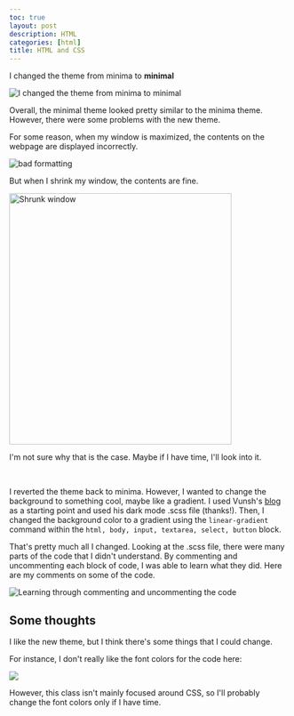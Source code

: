 ```yaml
---
toc: true
layout: post
description: HTML
categories: [html]
title: HTML and CSS
---
```


I changed the theme from minima to **minimal**

![]({{site.baseurl}}/images/minimal_theme.png "I changed the theme from minima to minimal")

Overall, the minimal theme looked pretty similar to the minima theme. However, there were some problems with the new theme. 

For some reason, when my window is maximized, the contents on the webpage are displayed incorrectly.

![]({{site.baseurl}}/images/wack.png "bad formatting")


But when I shrink my window, the contents are fine.

<img src="https://lwu1822.github.io/CSP-fastpages/images/normal.png" alt="Shrunk window" width="400" height="452">



I'm not sure why that is the case. Maybe if I have time, I'll look into it. 

<br>

I reverted the theme back to minima. However, I wanted to change the background to something cool, maybe like a gradient. I used Vunsh's [blog](https://vunsh.github.io/blogging/fastpages/jupyter/darkmode/2022/08/30/22-Darkmode.html) as a starting point and used his dark mode .scss file (thanks!). Then, I changed the background color to a gradient using the `linear-gradient` command within the `html, body, input, textarea, select, button` block. 

That's pretty much all I changed. Looking at the .scss file, there were many parts of the code that I didn't understand. By commenting and uncommenting each block of code, I was able to learn what they did. Here are my comments on some of the code. 

![]({{site.baseurl}}/images/w2-html-css-commented_code_scss.png "Learning through commenting and uncommenting the code")

## Some thoughts

I like the new theme, but I think there's some things that I could change. 

For instance, I don't really like the font colors for the code here:

![]({{site.baseurl}}/images/w2-html-css-bad_code_color.png)

However, this class isn't mainly focused around CSS, so I'll probably change the font colors only if I have time. 